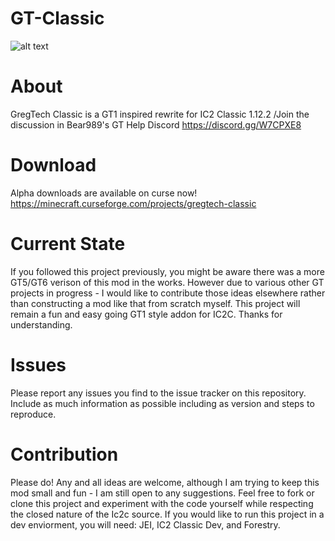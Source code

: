 # GT-Classic
![alt text](https://cdn.discordapp.com/attachments/443994226003279874/586981401404899379/splash.png)
# About 
GregTech Classic is a GT1 inspired rewrite for IC2 Classic 1.12.2 /Join the discussion in Bear989's GT Help Discord https://discord.gg/W7CPXE8

# Download
Alpha downloads are available on curse now! https://minecraft.curseforge.com/projects/gregtech-classic 

# Current State
If you followed this project previously, you might be aware there was a more GT5/GT6 verison of this mod in the works. However due to various other GT projects in progress - I would like to contribute those ideas elsewhere rather than constructing a mod like that from scratch myself. This project will remain a fun and easy going GT1 style addon for IC2C. Thanks for understanding.

# Issues
Please report any issues you find to the issue tracker on this repository. Include as much information as possible including as version and steps to reproduce.

# Contribution
Please do! Any and all ideas are welcome, although I am trying to keep this mod small and fun - I am still open to any suggestions.
Feel free to fork or clone this project and experiment with the code yourself while respecting the closed nature of the Ic2c source.
If you would like to run this project in a dev enviorment, you will need: JEI, IC2 Classic Dev, and Forestry.
